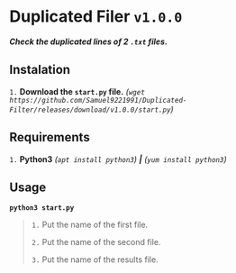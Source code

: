 # Duplicated Filer `v1.0.0`
***Check the duplicated lines of 2 `.txt` files.***

## Instalation
`1.` **Download the `start.py` file.** *(`wget https://github.com/Samuel9221991/Duplicated-Filter/releases/download/v1.0.0/start.py`)*

## Requirements
`1.` **Python3** *(`apt install python3`)* ***|*** *(`yum install python3`)*

## Usage
**`python3 start.py`**
> `1.` Put the name of the first file.
> 
> `2.` Put the name of the second file.
> 
> `3.` Put the name of the results file.

